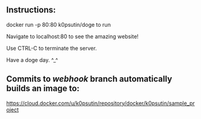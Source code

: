 ## Instructions:

docker run -p 80:80 k0psutin/doge to run

Navigate to localhost:80 to see the amazing website!

Use CTRL-C to terminate the server. 

Have a doge day. ^_^ 

## Commits to *webhook* branch automatically builds an image to:

https://cloud.docker.com/u/k0psutin/repository/docker/k0psutin/sample_project
